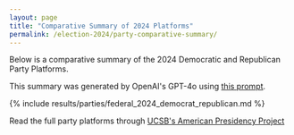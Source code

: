 ```yaml
---
layout: page
title: "Comparative Summary of 2024 Platforms"
permalink: /election-2024/party-comparative-summary/
---
```


Below is a comparative summary of the 2024 Democratic and Republican Party Platforms.

This summary was generated by OpenAI's GPT-4o using [this prompt](https://github.com/ChicagoHAI/election-nlp/blob/main/data/prompts/cross_party_platform.txt).



{% include results/parties/federal_2024_democrat_republican.md %}




Read the full party platforms through [UCSB's American Presidency Project](https://www.presidency.ucsb.edu/documents/app-categories/elections-and-transitions/party-platforms)